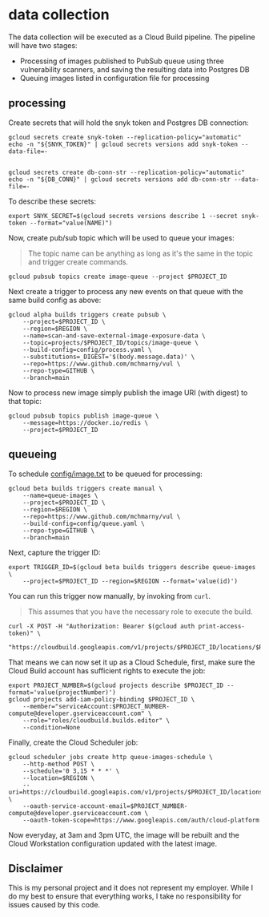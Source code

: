 # data collection

The data collection will be executed as a Cloud Build pipeline. The pipeline will have two stages:

* Processing of images published to PubSub queue using three vulnerability scanners, and saving the resulting data into Postgres DB
* Queuing images listed in configuration file for processing


## processing

Create secrets that will hold the snyk token and Postgres DB connection:

```shell
gcloud secrets create snyk-token --replication-policy="automatic"
echo -n "${SNYK_TOKEN}" | gcloud secrets versions add snyk-token --data-file=-


gcloud secrets create db-conn-str --replication-policy="automatic"
echo -n "${DB_CONN}" | gcloud secrets versions add db-conn-str --data-file=-
```

To describe these secrets: 

```shell
export SNYK_SECRET=$(gcloud secrets versions describe 1 --secret snyk-token --format="value(NAME)")
```

Now, create pub/sub topic which will be used to queue your images: 

> The topic name can be anything as long as it's the same in the topic and trigger create commands.

```shell
gcloud pubsub topics create image-queue --project $PROJECT_ID
```

Next create a trigger to process any new events on that queue with the same build config as above: 

```shell
gcloud alpha builds triggers create pubsub \
    --project=$PROJECT_ID \
    --region=$REGION \
    --name=scan-and-save-external-image-exposure-data \
    --topic=projects/$PROJECT_ID/topics/image-queue \
    --build-config=config/process.yaml \
    --substitutions=_DIGEST='$(body.message.data)' \
    --repo=https://www.github.com/mchmarny/vul \
    --repo-type=GITHUB \
    --branch=main
```

Now to process new image simply publish the image URI (with digest) to that topic:

```shell
gcloud pubsub topics publish image-queue \
    --message=https://docker.io/redis \
    --project=$PROJECT_ID
```

## queueing

To schedule [config/image.txt](config/image.txt) to be queued for processing: 

```shell
gcloud beta builds triggers create manual \
    --name=queue-images \
    --project=$PROJECT_ID \
    --region=$REGION \
    --repo=https://www.github.com/mchmarny/vul \
    --build-config=config/queue.yaml \
    --repo-type=GITHUB \
    --branch=main
```

Next, capture the trigger ID:

```shell
export TRIGGER_ID=$(gcloud beta builds triggers describe queue-images \
    --project=$PROJECT_ID --region=$REGION --format='value(id)')
```

You can run this trigger now manually, by invoking from `curl`. 

> This assumes that you have the necessary role to execute the build.

```shell
curl -X POST -H "Authorization: Bearer $(gcloud auth print-access-token)" \
     "https://cloudbuild.googleapis.com/v1/projects/$PROJECT_ID/locations/$REGION/triggers/$TRIGGER_ID:run"
```

That means we can now set it up as a Cloud Schedule, first, make sure the Cloud Build account has sufficient rights to execute the job:


```shell
export PROJECT_NUMBER=$(gcloud projects describe $PROJECT_ID --format='value(projectNumber)')
gcloud projects add-iam-policy-binding $PROJECT_ID \
    --member="serviceAccount:$PROJECT_NUMBER-compute@developer.gserviceaccount.com" \
    --role="roles/cloudbuild.builds.editor" \
    --condition=None
```

Finally, create the Cloud Scheduler job:

```shell
gcloud scheduler jobs create http queue-images-schedule \
    --http-method POST \
    --schedule='0 3,15 * * *' \
    --location=$REGION \
    --uri=https://cloudbuild.googleapis.com/v1/projects/$PROJECT_ID/locations/$REGION/triggers/$TRIGGER_ID:run \
    --oauth-service-account-email=$PROJECT_NUMBER-compute@developer.gserviceaccount.com \
    --oauth-token-scope=https://www.googleapis.com/auth/cloud-platform
```

Now everyday, at 3am and 3pm UTC, the image will be rebuilt and the Cloud Workstation configuration updated with the latest image.


## Disclaimer

This is my personal project and it does not represent my employer. While I do my best to ensure that everything works, I take no responsibility for issues caused by this code.
